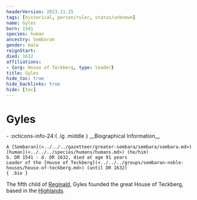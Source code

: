 ```yaml
---
headerVersion: 2023.11.25
tags: [historical, person/ruler, status/unknown]
name: Gyles
born: 1541
species: human
ancestry: Sembaran
gender: male
reignStart:
died: 1632
affiliations:
- {org: House of Teckberg, type: leader}
title: Gyles
hide_toc: true
hide_backlinks: true
hide: [toc]
---
```

# Gyles
<div class="grid cards ext-narrow-margin ext-one-column" markdown>
- :octicons-info-24:{ .lg .middle } __Biographical Information__

    A [Sembaran](<../../../gazetteer/greater-sembara/sembara/sembara.md>) [human](<../../../species/humans/humans.md>) (he/him)  
    b. DR 1541 - d. DR 1632, died at age 91 years  
    Leader of the [House of Teckberg](<../../../groups/sembaran-noble-houses/house-of-teckberg.md>) (until DR 1632)  
    { .bio }

</div>


The fifth child of [Reginald](<./reginald.md>), Gyles founded the great House of Teckberg, based in the [Highlands](<../../../gazetteer/greater-sembara/sembara/highlands/highlands.md>).  
